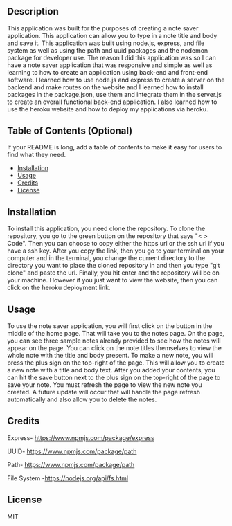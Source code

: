 # <Notes-Saver>

## Description

This application was built for the purposes of creating a note saver application. This application can allow you to type in a note title and body and save it. This application was built using node.js, express, and file system as well as using the path and uuid packages and the nodemon package for developer use. The reason I did this application was so I can have a note saver application that was responsive and simple as well as learning to how to create an application using back-end and front-end software. I learned how to use node.js and express to create a server on the backend and make routes on the website and I learned how to install packages in the package.json, use them and integrate them in the server.js to create an overall functional back-end application. I also learned how to use the heroku website and how to deploy my applications via heroku.

## Table of Contents (Optional)

If your README is long, add a table of contents to make it easy for users to find what they need.

- [Installation](#installation)
- [Usage](#usage)
- [Credits](#credits)
- [License](#license)

## Installation

To install this application, you need clone the repository. To clone the repository, you go to the green button on the repository that says "< > Code". Then you can choose to copy either the https url or the ssh url if you have a ssh key. After you copy the link, then you go to your terminal on your computer and in the terminal, you change the current directory to the directory you want to place the cloned repository in and then you type "git clone" and paste the url. Finally, you hit enter and the repository will be on your machine. However if you just want to view the website, then you can click on the heroku deployment link.

## Usage

To use the note saver application, you will first click on the button in the middle of the home page. That will take you to the notes page. On the page, you can see three sample notes already provided to see how the notes will appear on the page. You can click on the note titles themselves to view the whole note with the title and body present. To make a new note, you will press the plus sign on the top-right of the page. This will allow you to create a new note with a title and body text. After you added your contents, you can hit the save button next to the plus sign on the top-right of the page to save your note. You must refresh the page to view the new note you created. A future update will occur that will handle the page refresh automatically and also allow you to delete the notes.

## Credits

Express- https://www.npmjs.com/package/express

UUID- https://www.npmjs.com/package/path

Path- https://www.npmjs.com/package/path

File System -https://nodejs.org/api/fs.html

## License

MIT
